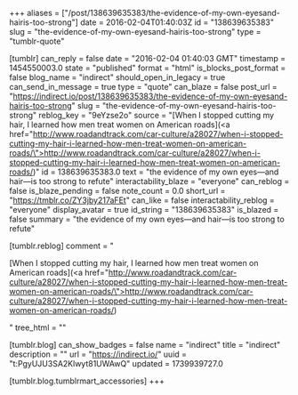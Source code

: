 +++
aliases = ["/post/138639635383/the-evidence-of-my-own-eyesand-hairis-too-strong"]
date = 2016-02-04T01:40:03Z
id = "138639635383"
slug = "the-evidence-of-my-own-eyesand-hairis-too-strong"
type = "tumblr-quote"

[tumblr]
can_reply = false
date = "2016-02-04 01:40:03 GMT"
timestamp = 1454550003.0
state = "published"
format = "html"
is_blocks_post_format = false
blog_name = "indirect"
should_open_in_legacy = true
can_send_in_message = true
type = "quote"
can_blaze = false
post_url = "https://indirect.io/post/138639635383/the-evidence-of-my-own-eyesand-hairis-too-strong"
slug = "the-evidence-of-my-own-eyesand-hairis-too-strong"
reblog_key = "9eYzse2o"
source = "[When I stopped cutting my hair, I learned how men treat women on American roads](<a href=\"http://www.roadandtrack.com/car-culture/a28027/when-i-stopped-cutting-my-hair-i-learned-how-men-treat-women-on-american-roads/\">http://www.roadandtrack.com/car-culture/a28027/when-i-stopped-cutting-my-hair-i-learned-how-men-treat-women-on-american-roads/</a>)"
id = 138639635383.0
text = "the evidence of my own eyes—and hair—is too strong to refute"
interactability_blaze = "everyone"
can_reblog = false
is_blaze_pending = false
note_count = 0.0
short_url = "https://tmblr.co/ZY3jby217aFEt"
can_like = false
interactability_reblog = "everyone"
display_avatar = true
id_string = "138639635383"
is_blazed = false
summary = "the evidence of my own eyes—and hair—is too strong to refute"

[tumblr.reblog]
comment = "<p>[When I stopped cutting my hair, I learned how men treat women on American roads](<a href=\"http://www.roadandtrack.com/car-culture/a28027/when-i-stopped-cutting-my-hair-i-learned-how-men-treat-women-on-american-roads/\">http://www.roadandtrack.com/car-culture/a28027/when-i-stopped-cutting-my-hair-i-learned-how-men-treat-women-on-american-roads/</a>)</p>"
tree_html = ""

[tumblr.blog]
can_show_badges = false
name = "indirect"
title = "indirect"
description = ""
url = "https://indirect.io/"
uuid = "t:PgyUJU3SA2Klwyt81UWAwQ"
updated = 1739939727.0

[tumblr.blog.tumblrmart_accessories]
+++
